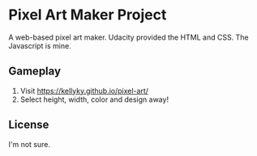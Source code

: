 # Pixel Art Maker Project
A web-based pixel art maker. Udacity provided the HTML and CSS. The Javascript is mine. 

## Gameplay
1. Visit https://kellyky.github.io/pixel-art/
2. Select height, width, color and design away!

## License
I'm not sure. 
